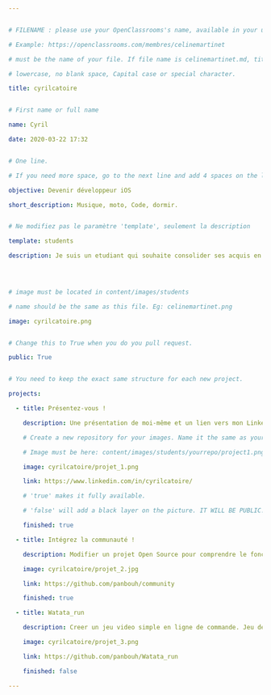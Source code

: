 ```yaml
---


# FILENAME : please use your OpenClassrooms's name, available in your url.

# Example: https://openclassrooms.com/membres/celinemartinet

# must be the name of your file. If file name is celinemartinet.md, title is celinemartinet.

# lowercase, no blank space, Capital case or special character.

title: cyrilcatoire


# First name or full name

name: Cyril

date: 2020-03-22 17:32


# One line.

# If you need more space, go to the next line and add 4 spaces on the left, as in 'description'.

objective: Devenir développeur iOS

short_description: Musique, moto, Code, dormir.


# Ne modifiez pas le paramètre 'template', seulement la description

template: students

description: Je suis un etudiant qui souhaite consolider ses acquis en developpemment et se specialiser en mobile iOS.

    


# image must be located in content/images/students

# name should be the same as this file. Eg: celinemartinet.png

image: cyrilcatoire.png


# Change this to True when you do you pull request.

public: True


# You need to keep the exact same structure for each new project.

projects:

  - title: Présentez-vous !

    description: Une présentation de moi-même et un lien vers mon LinkedIn.

    # Create a new repository for your images. Name it the same as your nickname and profile picture.

    # Image must be here: content/images/students/yourrepo/project1.png

    image: cyrilcatoire/projet_1.png

    link: https://www.linkedin.com/in/cyrilcatoire/

    # 'true' makes it fully available.

    # 'false' will add a black layer on the picture. IT WILL BE PUBLIC!

    finished: true

  - title: Intégrez la communauté !

    description: Modifier un projet Open Source pour comprendre le fonctionnement de Git, github et PR. 

    image: cyrilcatoire/projet_2.jpg

    link: https://github.com/panbouh/community

    finished: true

  - title: Watata_run

    description: Creer un jeu video simple en ligne de commande. Jeu de combat tour par tour a 2 joueur.

    image: cyrilcatoire/projet_3.png

    link: https://github.com/panbouh/Watata_run

    finished: false

---
```


